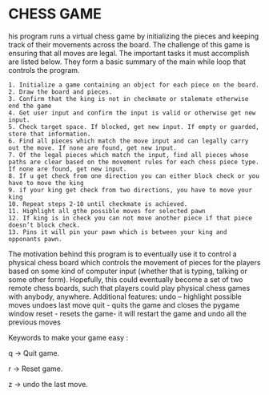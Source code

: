 # CHESS GAME
his program runs a virtual chess game by initializing the pieces and keeping track of their movements across the board. The challenge of this game is ensuring that all moves are legal. The important tasks it must accomplish are listed below. They form a basic summary of the main while loop that controls the program.
 
    1. Initialize a game containing an object for each piece on the board.
    2. Draw the board and pieces.
    3. Confirm that the king is not in checkmate or stalemate otherwise end the game
    4. Get user input and confirm the input is valid or otherwise get new input.
    5. Check target space. If blocked, get new input. If empty or guarded, store that information.
    6. Find all pieces which match the move input and can legally carry out the move. If none are found, get new input.
    7. Of the legal pieces which match the input, find all pieces whose paths are clear based on the movement rules for each chess piece type. If none are found, get new input.
    8. If u get check from one direction you can either block check or you have to move the king
    9. if your king get check from two directions, you have to move your king
    10. Repeat steps 2-10 until checkmate is achieved.
    11. Highlight all gthe possible moves for selected pawn
    12. If king is in check you can not move another piece if that piece doesn’t block check.
    13. Pins it will pin your pawn which is between your king and opponants pawn.

The motivation behind this program is to eventually use it to control a physical chess board which controls the movement of pieces for the players based on some kind of computer input (whether that is typing, talking or some other form). Hopefully, this could eventually become a set of two remote chess boards, such that players could play physical chess games with anybody, anywhere.
Additional features: undo – highlight possible moves undoes last move quit - quits the game and closes the pygame window reset - resets the game- it will restart the game and undo all the previous moves

Keywords to make your game easy :

q -> Quit game.

r -> Reset game.

z -> undo the last move.
